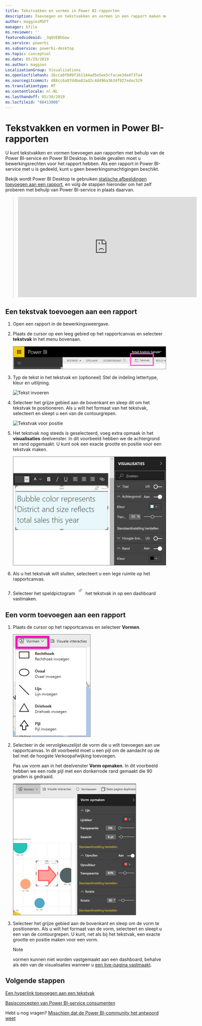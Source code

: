```yaml
---
title: Tekstvakken en vormen in Power BI-rapporten
description: Toevoegen en tekstvakken en vormen in een rapport maken met behulp van de Microsoft Power BI-service.
author: maggiesMSFT
manager: kfile
ms.reviewer: ''
featuredvideoid: _3q6VEBhGew
ms.service: powerbi
ms.subservice: powerbi-desktop
ms.topic: conceptual
ms.date: 05/29/2019
ms.author: maggies
LocalizationGroup: Visualizations
ms.openlocfilehash: 26cca0f809f261144ad5e5ee5cfacae3de4f37a4
ms.sourcegitcommit: d88cc6a87d4ba82ad2c4d496a3634f927e4ac529
ms.translationtype: MT
ms.contentlocale: nl-NL
ms.lasthandoff: 05/30/2019
ms.locfileid: "66413008"
---
```

# <a name="text-boxes-and-shapes-in-power-bi-reports"></a>Tekstvakken en vormen in Power BI-rapporten
U kunt tekstvakken en vormen toevoegen aan rapporten met behulp van de Power BI-service en Power BI Desktop. In beide gevallen moet u bewerkingsrechten voor het rapport hebben. Als een rapport in Power BI-service met u is gedeeld, kunt u geen bewerkingsmachtigingen beschikt. 

Bekijk wordt Power BI Desktop te gebruiken [statische afbeeldingen toevoegen aan een rapport](guided-learning/visualizations.yml?tutorial-step=11), en volg de stappen hieronder om het zelf proberen met behulp van Power BI-service in plaats daarvan.
> 
> <iframe width="560" height="315" src="https://www.youtube.com/embed/_3q6VEBhGew" frameborder="0" allowfullscreen></iframe>
> 

## <a name="add-a-text-box-to-a-report"></a>Een tekstvak toevoegen aan een rapport
1. Open een rapport in de bewerkingsweergave.

2. Plaats de cursor op een leeg gebied op het rapportcanvas en selecteer **tekstvak** in het menu bovenaan.
   
   ![Tekstvak selecteren](media/power-bi-reports-add-text-and-shapes/pbi_textbox.png)
3. Typ de tekst in het tekstvak en (optioneel) Stel de indeling lettertype, kleur en uitlijning. 
   
   ![Tekst invoeren](media/power-bi-reports-add-text-and-shapes/pbi_textbox2new.png)
4. Selecteer het grijze gebied aan de bovenkant en sleep dit om het tekstvak te positioneren. Als u wilt het formaat van het tekstvak, selecteert en sleept u een van de contourgrepen. 
   
   ![Tekstvak voor positie](media/power-bi-reports-add-text-and-shapes/textboxsmaller.gif)

5. Het tekstvak nog steeds is geselecteerd, voeg extra opmaak in het **visualisaties** deelvenster. In dit voorbeeld hebben we de achtergrond en rand opgemaakt. U kunt ook een exacte grootte en positie voor een tekstvak maken.  

   ![In het tekstvak opmaken](media/power-bi-reports-add-text-and-shapes/power-bi-borders.png)

6. Als u het tekstvak wilt sluiten, selecteert u een lege ruimte op het rapportcanvas. 

7. Selecteer het speldpictogram  ![Speldpictogram](media/power-bi-reports-add-text-and-shapes/pbi_pintile.png) het tekstvak in op een dashboard vastmaken. 

## <a name="add-a-shape-to-a-report"></a>Een vorm toevoegen aan een rapport
1. Plaats de cursor op het rapportcanvas en selecteer **Vormen**.
   
   ![Selecteer shapes](media/power-bi-reports-add-text-and-shapes/power-bi-shapes.png)
2. Selecteer in de vervolgkeuzelijst de vorm die u wilt toevoegen aan uw rapportcanvas. In dit voorbeeld moet u een pijl om de aandacht op de bel met de hoogste Verkoopafwijking toevoegen. 
   
   Pas uw vorm aan in het deelvenster **Vorm opmaken**. In dit voorbeeld hebben we een rode pijl met een donkerrode rand gemaakt die 90 graden is gedraaid.
   
   ![Vorm aanpassen](media/power-bi-reports-add-text-and-shapes/power-bi-arrrow.png)
3. Selecteer het grijze gebied aan de bovenkant en sleep om de vorm te positioneren. Als u wilt het formaat van de vorm, selecteert en sleept u een van de contourgrepen. U kunt, net als bij het tekstvak, een exacte grootte en positie maken voor een vorm.

   > [!NOTE]
   > vormen kunnen niet worden vastgemaakt aan een dashboard, behalve als één van de visualisaties wanneer u [een live-pagina vastmaakt](service-dashboard-pin-live-tile-from-report.md). 
   > 
   > 

## <a name="next-steps"></a>Volgende stappen
[Een hyperlink toevoegen aan een tekstvak](service-add-hyperlink-to-text-box.md)

[Basisconcepten van Power BI-service consumenten](consumer/end-user-basic-concepts.md)

Hebt u nog vragen? [Misschien dat de Power BI-community het antwoord weet](http://community.powerbi.com/)

